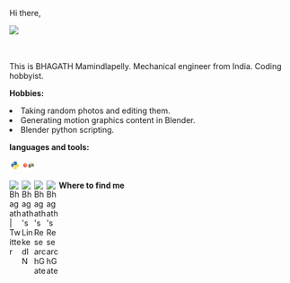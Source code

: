 Hi there,

![](https://visitor-badge.glitch.me/badge?page_id=bhagath555.bhagath555)

<br />

This is BHAGATH Mamindlapelly. Mechanical engineer from India. Coding hobbyist.

**Hobbies:**
    <li>Taking random photos and editing them.
    <li>Generating motion graphics content in Blender.
    <li>Blender python scripting.


**languages and tools:**  

<code><img height="20" src="https://raw.githubusercontent.com/github/explore/80688e429a7d4ef2fca1e82350fe8e3517d3494d/topics/python/python.png"></code>
<code><img height="20" src="https://raw.githubusercontent.com/github/explore/80688e429a7d4ef2fca1e82350fe8e3517d3494d/topics/git/git.png"></code>


**Where to find me**
<a href="https://twitter.com/Bhagathchary555">
  <img align="left" alt="Bhagath | Twitter" width="22px" src="https://raw.githubusercontent.com/peterthehan/peterthehan/master/assets/twitter.svg" />
</a>
<a href="https://www.linkedin.com/in/bhagath-mamindlapelly-616474156/">
  <img align="left" alt="Bhagath's LinkedIN" width="22px" src="https://raw.githubusercontent.com/peterthehan/peterthehan/master/assets/linkedin.svg" />
</a>
<a href="https://www.researchgate.net/profile/Bhagath-Mamindlapelly">
  <img align="left" alt="Bhagath's ResearchGate" width="22px" src="https://user-images.githubusercontent.com/33441778/141303227-957696dc-4639-455f-a632-889a552781e3.png" />
</a>
<a href="https://www.youtube.com/channel/UCtn2hr1r2ormtqmcl3IAxHQ">
  <img align="left" alt="Bhagath's ResearchGate" width="22px" src="https://www.pngfind.com/pngs/b/123-1235246_youtube-logo-png.png" />
</a>
